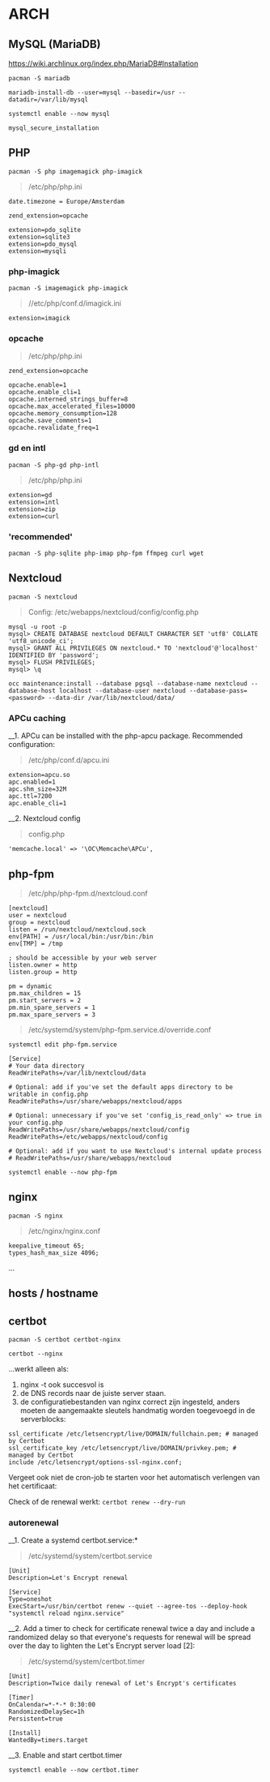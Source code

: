 # ARCH

## MySQL (MariaDB)

https://wiki.archlinux.org/index.php/MariaDB#Installation

`pacman -S mariadb`

`mariadb-install-db --user=mysql --basedir=/usr --datadir=/var/lib/mysql`

`systemctl enable --now mysql`

`mysql_secure_installation`


## PHP

`pacman -S php imagemagick php-imagick`

> /etc/php/php.ini

`date.timezone = Europe/Amsterdam`

`zend_extension=opcache`

```
extension=pdo_sqlite
extension=sqlite3
extension=pdo_mysql
extension=mysqli
```

### php-imagick

`pacman -S imagemagick php-imagick`

> //etc/php/conf.d/imagick.ini

`extension=imagick`


### opcache

> /etc/php/php.ini

`zend_extension=opcache`

```
opcache.enable=1
opcache.enable_cli=1
opcache.interned_strings_buffer=8
opcache.max_accelerated_files=10000
opcache.memory_consumption=128
opcache.save_comments=1
opcache.revalidate_freq=1
```


### gd en intl

`pacman -S php-gd php-intl`

> /etc/php/php.ini

```
extension=gd 
extension=intl
extension=zip
extension=curl
```

### 'recommended'

`pacman -S php-sqlite php-imap php-fpm ffmpeg curl wget`


## Nextcloud

`pacman -S nextcloud`

> Config: /etc/webapps/nextcloud/config/config.php

```
mysql -u root -p
mysql> CREATE DATABASE nextcloud DEFAULT CHARACTER SET 'utf8' COLLATE 'utf8_unicode_ci';
mysql> GRANT ALL PRIVILEGES ON nextcloud.* TO 'nextcloud'@'localhost' IDENTIFIED BY 'password';
mysql> FLUSH PRIVILEGES;
mysql> \q
```

`occ maintenance:install --database pgsql --database-name nextcloud --database-host localhost --database-user nextcloud --database-pass=<password> --data-dir /var/lib/nextcloud/data/`


### APCu caching

__1. APCu can be installed with the php-apcu package. Recommended configuration:

> /etc/php/conf.d/apcu.ini

```
extension=apcu.so
apc.enabled=1
apc.shm_size=32M
apc.ttl=7200
apc.enable_cli=1

```

__2. Nextcloud config

> config.php

`'memcache.local' => '\OC\Memcache\APCu',`


## php-fpm

> /etc/php/php-fpm.d/nextcloud.conf

```
[nextcloud]
user = nextcloud
group = nextcloud
listen = /run/nextcloud/nextcloud.sock
env[PATH] = /usr/local/bin:/usr/bin:/bin
env[TMP] = /tmp

; should be accessible by your web server
listen.owner = http
listen.group = http

pm = dynamic
pm.max_children = 15
pm.start_servers = 2
pm.min_spare_servers = 1
pm.max_spare_servers = 3
```


> /etc/systemd/system/php-fpm.service.d/override.conf

`systemctl edit php-fpm.service`

```
[Service]
# Your data directory
ReadWritePaths=/var/lib/nextcloud/data

# Optional: add if you've set the default apps directory to be writable in config.php
ReadWritePaths=/usr/share/webapps/nextcloud/apps

# Optional: unnecessary if you've set 'config_is_read_only' => true in your config.php
ReadWritePaths=/usr/share/webapps/nextcloud/config
ReadWritePaths=/etc/webapps/nextcloud/config

# Optional: add if you want to use Nextcloud's internal update process
# ReadWritePaths=/usr/share/webapps/nextcloud
```

`systemctl enable --now php-fpm`


## nginx

`pacman -S nginx`

> /etc/nginx/nginx.conf

```
keepalive_timeout 65;
types_hash_max_size 4096;
```


...


## hosts / hostname



## certbot

`pacman -S certbot certbot-nginx`

`certbot --nginx`

...werkt alleen als:
1. nginx -t ook succesvol is
2. de DNS records naar de juiste server staan.
3. de configuratiebestanden van nginx correct zijn ingesteld, anders moeten de aangemaakte sleutels handmatig worden toegevoegd in de serverblocks:

```
ssl_certificate /etc/letsencrypt/live/DOMAIN/fullchain.pem; # managed by Certbot
ssl_certificate_key /etc/letsencrypt/live/DOMAIN/privkey.pem; # managed by Certbot
include /etc/letsencrypt/options-ssl-nginx.conf;
```


Vergeet ook niet de cron-job te starten voor het automatisch verlengen van het certificaat: 


Check of de renewal werkt: `certbot renew --dry-run`

### autorenewal

__1. Create a systemd certbot.service:*

> /etc/systemd/system/certbot.service

```
[Unit]
Description=Let's Encrypt renewal

[Service]
Type=oneshot
ExecStart=/usr/bin/certbot renew --quiet --agree-tos --deploy-hook "systemctl reload nginx.service"
```


__2. Add a timer to check for certificate renewal twice a day and include a randomized delay so that everyone's requests for renewal will be spread over the day to lighten the Let's Encrypt server load [2]:

> /etc/systemd/system/certbot.timer

```
[Unit]
Description=Twice daily renewal of Let's Encrypt's certificates

[Timer]
OnCalendar=*-*-* 0:30:00
RandomizedDelaySec=1h
Persistent=true

[Install]
WantedBy=timers.target
```

__3. Enable and start certbot.timer

`systemctl enable --now certbot.timer`
